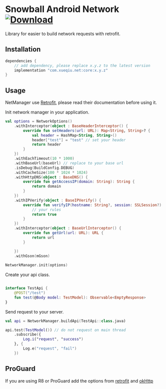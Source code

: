 Snowball Android Network <br> [ ![Download](https://api.bintray.com/packages/aquarids/maven/core/images/download.svg?version=0.1.0) ](https://bintray.com/aquarids/maven/core/0.1.0/link)
============

Library for easier to build network requests with retrofit.

## Installation

```groovy
dependencies {
    // add dependency, please replace x.y.z to the latest version
    implementation "com.xueqiu.net:core:x.y.z"
}
```

## Usage

NetManager use [Retrofit](https://github.com/square/retrofit), please read their documentation before using it.

Init network manager in your application.
```kotlin
val options = NetworkOptions()
    .withInterceptor(object : BaseHeaderInterceptor() {
        override fun setHeaders(url: URL): Map<String, String>? {
            val header = HashMap<String, String>()
            header["test"] = "test" // set your header
            return header
        }
    })
    .withEachTimeout(10 * 1000)
    .withBaseUrl(baseUrl) // replace to your base url
    .isDebug(BuildConfig.DEBUG)
    .withCacheSize(100 * 1024 * 1024)
    .withHttpDNS(object : BaseDNS() {
        override fun getAccessIP(domain: String): String {
            return domain
        }
    })
    .withIPVerify(object : BaseIPVerify() {
        override fun verifyIP(hostname: String?, session: SSLSession?): Boolean {
            // your rules
            return true
        }
    })
    .withInterceptor(object : BaseUrlInterceptor() {
        override fun getUrl(url: URL): URL {
            return url
        }

    })
    .withGson(mGson)
    
NetworkManager.init(options)
```

Create your api class.
```kotlin

interface TestApi {
    @POST("/test")
    fun test(@Body model: TestModel): Observable<EmptyResponse>
}
```

Send request to your server.
```kotlin
val api = NetworkManager.buildApi(TestApi::class.java)

api.test(TestModel()) // do not request on main thread
    .subscribe({
        Log.i("request", "success")
    }, {
        Log.e("request", "fail")
    })
```

## ProGuard
If you are using R8 or ProGuard add the options from [retrofit](https://github.com/square/retrofit/blob/master/retrofit/src/main/resources/META-INF/proguard/retrofit2.pro) and [okHttp](https://github.com/square/okhttp/blob/master/okhttp/src/main/resources/META-INF/proguard/okhttp3.pro)
